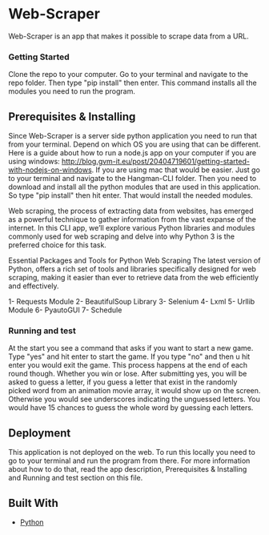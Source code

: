 # Web-Scraper

Web-Scraper is an app that makes it possible to scrape data from a URL. 

### Getting Started 

Clone the repo to your computer. Go to your terminal and navigate to the repo folder. Then type "pip install" then enter. This command installs all the modules you need to run the program.

## Prerequisites & Installing

Since Web-Scraper is a server side python application you need to run that from your terminal. Depend on which OS you are using that can be different. Here is a guide about how to run a node.js app on your computer if you are using windows: http://blog.gvm-it.eu/post/20404719601/getting-started-with-nodejs-on-windows. If you are using mac that would be easier. Just go to your terminal and navigate to the Hangman-CLI folder. Then you need to download and install all the python modules that are used in this application. So type "pip install" then hit enter. That would install the needed modules.

Web scraping, the process of extracting data from websites, has emerged as a powerful technique to gather information from the vast expanse of the internet. In this CLI app, we’ll explore various Python libraries and modules commonly used for web scraping and delve into why Python 3 is the preferred choice for this task.

Essential Packages and Tools for Python Web Scraping
The latest version of Python, offers a rich set of tools and libraries specifically designed for web scraping, making it easier than ever to retrieve data from the web efficiently and effectively.

1- Requests Module
2- BeautifulSoup Library
3- Selenium
4- Lxml 
5- Urllib Module
6- PyautoGUI
7- Schedule

 
### Running and test

At the start you see a command that asks if you want to start a new game. Type "yes" and hit enter to start the game. If you type "no" and then u hit enter you would exit the game. This process happens at the end of each round though. Whether you win or lose. After submitting yes, you will be asked to guess a letter, if you guess a letter that exist in the randomly picked word from an animation movie array, it would show up on the screen. Otherwise you would see underscores indicating the unguessed letters. You would have 15 chances to guess the whole word by guessing each letters.

## Deployment

This application is not deployed on the web. To run this locally you need to go to your terminal and run the program from there. For more information about how to do that, read the app description, Prerequisites & Installing and Running and test section on this file. 

## Built With

* [Python](https://python.org)